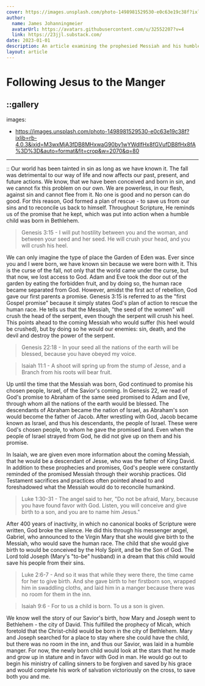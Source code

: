 ```yaml
---
cover: https://images.unsplash.com/photo-1498981529530-e0c63e19c38f?ixlib=rb-4.0.3&ixid=M3wxMjA3fDB8MHxwaG90by1wYWdlfHx8fGVufDB8fHx8fA%3D%3D&auto=format&fit=crop&w=2070&q=80p
author:
  name: James Johanningmeier
  avatarUrl: https://avatars.githubusercontent.com/u/32552207?v=4
  link: https://23jjl.substack.com/
date: 2023-01-01
description: An article examining the prophesied Messiah and his humble birth.
layout: article
---
```

# Following Jesus to the Manger

::gallery
---
  images:
  - https://images.unsplash.com/photo-1498981529530-e0c63e19c38f?ixlib=rb-4.0.3&ixid=M3wxMjA3fDB8MHxwaG90by1wYWdlfHx8fGVufDB8fHx8fA%3D%3D&auto=format&fit=crop&w=2070&q=80
---
::
Our world has been tainted in sin as long as we have known it. The fall was detrimental to our way of life and now affects our past, present, and future actions. We know, that we have been conceived and born in sin, and we cannot fix this problem on our own. We are powerless, in our flesh, against sin and cannot flee from it. No one is good and no person can do good. For this reason, God formed a plan of rescue - to save us from our sins and to reconcile us back to himself. Throughout Scripture, He reminds us of the promise that he kept, which was put into action when a humble child was born in Bethlehem.

> Genesis 3:15 - I will put hostility between you and the woman, and between your seed and her seed. He will crush your head, and you will crush his heel.

We can only imagine the type of place the Garden of Eden was. Ever since you and I were born, we have known sin because we were born with it. This is the curse of the fall, not only that the world came under the curse, but that now, we lost access to God. Adam and Eve took the door out of the garden by eating the forbidden fruit, and by doing so, the human race became separated from God. However, amidst the first act of rebellion, God gave our first parents a promise. Genesis 3:15 is referred to as the "first Gospel promise" because it simply states God's plan of action to rescue the human race. He tells us that the Messiah, "the seed of the women" will crush the head of the serpent, even though the serpent will crush his heel. This points ahead to the coming Messiah who would suffer (his heel would be crushed), but by doing so he would our enemies: sin, death, and the devil and destroy the power of the serpent.

> Genesis 22:18 - In your seed all the nations of the earth will be blessed, because you have obeyed my voice.

> Isaiah 11:1 - A shoot will spring up from the stump of Jesse, and a Branch from his roots will bear fruit.

Up until the time that the Messiah was born, God continued to promise his chosen people, Israel, of the Savior's coming. In Genesis 22, we read of God's promise to Abraham of the same seed promised to Adam and Eve, through whom all the nations of the earth would be blessed. The descendants of Abraham became the nation of Israel, as Abraham's son would become the father of Jacob. After wrestling with God, Jacob became known as Israel, and thus his descendants, the people of Israel. These were God's chosen people, to whom he gave the promised land. Even when the people of Israel strayed from God, he did not give up on them and his promise.

In Isaiah, we are given even more information about the coming Messiah, that he would be a descendant of Jesse, who was the father of King David. In addition to these prophecies and promises, God's people were constantly reminded of the promised Messiah through their worship practices. Old Testament sacrifices and practices often pointed ahead to and foreshadowed what the Messiah would do to reconcile humankind.

> Luke 1:30-31 - The angel said to her, "Do not be afraid, Mary, because you have found favor with God. Listen, you will conceive and give birth to a son, and you are to name him Jesus."

After 400 years of inactivity, in which no canonical books of Scripture were written, God broke the silence. He did this through his messenger angel, Gabriel, who announced to the Virgin Mary that she would give birth to the Messiah, who would save the human race. The child that she would give birth to would be conceived by the Holy Spirit, and be the Son of God. The Lord told Joseph (Mary's "to-be" husband) in a dream that this child would save his people from their sins.

> Luke 2:6-7 - And so it was that while they were there, the time came for her to give birth. And she gave birth to her firstborn son, wrapped him in swaddling cloths, and laid him in a manger because there was no room for them in the inn.

> Isaiah 9:6 - For to us a child is born. To us a son is given.

We know well the story of our Savior's birth, how Mary and Joseph went to Bethlehem - the city of David. This fulfilled the prophecy of Micah, which foretold that the Christ-child would be born in the city of Bethlehem. Mary and Joseph searched for a place to stay where she could have the child, but there was no room in the inn, and thus our Savior, was laid in a humble manger. For now, the newly born child would look at the stars that he made and grow up in stature and in favor with God in man. He would go out to begin his ministry of calling sinners to be forgiven and saved by his grace and would complete his work of salvation victoriously on the cross, to save both you and me.